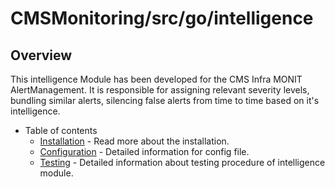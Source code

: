 # CMSMonitoring/src/go/intelligence

## Overview

This intelligence Module has been developed for the CMS Infra MONIT AlertManagement. It is responsible for assigning relevant severity levels, bundling similar alerts, silencing false alerts from time to time based on it's intelligence.

- Table of contents
  * [Installation](https://github.com/dmwm/CMSMonitoring/blob/master/src/go/intelligence/installation.md) - Read more about the installation.
  * [Configuration](https://github.com/dmwm/CMSMonitoring/blob/master/src/go/intelligence/config.md) - Detailed information for config file.
  * [Testing](https://github.com/dmwm/CMSMonitoring/blob/master/src/go/intelligence/testing.md) - Detailed information about testing procedure of intelligence module.
